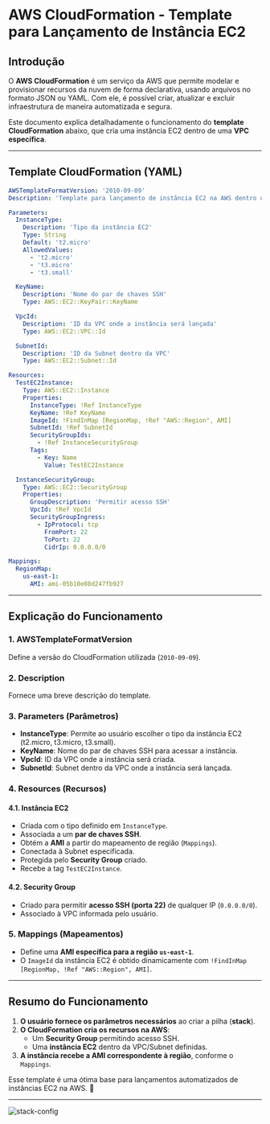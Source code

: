 # AWS CloudFormation - Template para Lançamento de Instância EC2

## Introdução
O **AWS CloudFormation** é um serviço da AWS que permite modelar e provisionar recursos da nuvem de forma declarativa, usando arquivos no formato JSON ou YAML. Com ele, é possível criar, atualizar e excluir infraestrutura de maneira automatizada e segura.

Este documento explica detalhadamente o funcionamento do **template CloudFormation** abaixo, que cria uma instância EC2 dentro de uma **VPC específica**.

---

## Template CloudFormation (YAML)

```yaml
AWSTemplateFormatVersion: '2010-09-09'
Description: 'Template para lançamento de instância EC2 na AWS dentro de uma VPC específica.'

Parameters:
  InstanceType:
    Description: 'Tipo da instância EC2'
    Type: String
    Default: 't2.micro'
    AllowedValues:
      - 't2.micro'
      - 't3.micro'
      - 't3.small'

  KeyName:
    Description: 'Nome do par de chaves SSH'
    Type: AWS::EC2::KeyPair::KeyName

  VpcId:
    Description: 'ID da VPC onde a instância será lançada'
    Type: AWS::EC2::VPC::Id

  SubnetId:
    Description: 'ID da Subnet dentro da VPC'
    Type: AWS::EC2::Subnet::Id

Resources:
  TestEC2Instance:
    Type: AWS::EC2::Instance
    Properties:
      InstanceType: !Ref InstanceType
      KeyName: !Ref KeyName
      ImageId: !FindInMap [RegionMap, !Ref "AWS::Region", AMI]
      SubnetId: !Ref SubnetId
      SecurityGroupIds:
        - !Ref InstanceSecurityGroup
      Tags:
        - Key: Name
          Value: TestEC2Instance

  InstanceSecurityGroup:
    Type: AWS::EC2::SecurityGroup
    Properties:
      GroupDescription: 'Permitir acesso SSH'
      VpcId: !Ref VpcId
      SecurityGroupIngress:
        - IpProtocol: tcp
          FromPort: 22
          ToPort: 22
          CidrIp: 0.0.0.0/0

Mappings:
  RegionMap:
    us-east-1:
      AMI: ami-05b10e08d247fb927
```

---

## Explicação do Funcionamento

### **1. AWSTemplateFormatVersion**
Define a versão do CloudFormation utilizada (`2010-09-09`).

### **2. Description**
Fornece uma breve descrição do template.

### **3. Parameters (Parâmetros)**
- **InstanceType**: Permite ao usuário escolher o tipo da instância EC2 (t2.micro, t3.micro, t3.small).
- **KeyName**: Nome do par de chaves SSH para acessar a instância.
- **VpcId**: ID da VPC onde a instância será criada.
- **SubnetId**: Subnet dentro da VPC onde a instância será lançada.

### **4. Resources (Recursos)**

#### **4.1. Instância EC2**
- Criada com o tipo definido em `InstanceType`.
- Associada a um **par de chaves SSH**.
- Obtém a **AMI** a partir do mapeamento de região (`Mappings`).
- Conectada à Subnet especificada.
- Protegida pelo **Security Group** criado.
- Recebe a tag `TestEC2Instance`.

#### **4.2. Security Group**
- Criado para permitir **acesso SSH (porta 22)** de qualquer IP (`0.0.0.0/0`).
- Associado à VPC informada pelo usuário.

### **5. Mappings (Mapeamentos)**
- Define uma **AMI específica para a região `us-east-1`**.
- O `ImageId` da instância EC2 é obtido dinamicamente com `!FindInMap [RegionMap, !Ref "AWS::Region", AMI]`.

---

## **Resumo do Funcionamento**
1. **O usuário fornece os parâmetros necessários** ao criar a pilha (**stack**).
2. **O CloudFormation cria os recursos na AWS**:
   - Um **Security Group** permitindo acesso SSH.
   - Uma **instância EC2** dentro da VPC/Subnet definidas.
3. **A instância recebe a AMI correspondente à região**, conforme o `Mappings`.

Esse template é uma ótima base para lançamentos automatizados de instâncias EC2 na AWS. 🚀


---

![stack-config](https://github.com/user-attachments/assets/205b934b-e0ee-4652-99fc-fa76b7893006)
